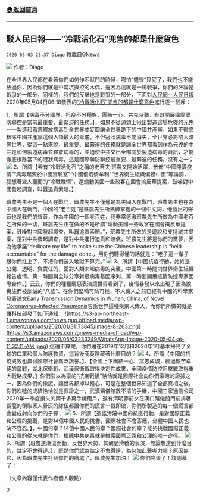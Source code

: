 ###  [:house:返回首頁](https://github.com/ourhimalayas/txt)
---

## 駁人民日報——“冷戰活化石”兜售的都是什麼貨色
`2020-05-03 23:37 Diago` [轉載自GNews](https://gnews.org/zh-hant/193471/)

![](https://s3.amazonaws.com/gnews-media-offload/wp-content/uploads/2020/05/03232553/WhatsApp_Image_2020-04-10_at_19.32.13.jpeg)
作者：Diago

在全世界人民都在看著你們如何作困獸鬥的時候，哪怕“鐘聲”艮屁了，我們也不能放過你，因為你們就是中南坑操控的木偶，還因為這就是一場戰爭，你們的評論是戰爭的一部分，同樣的，我們的反擊也是戰爭的一部分，下面對[人民網－人民日報](http://paper.people.com.cn/rmrb/html/2020-05/04/nw.D110000renmrb_20200504_3-03.htm)2020年05月04日06:18發表的[“冷戰活化石”兜售的都是什麼貨色](http://world.people.com.cn/n1/2020/0504/c1002-31696643.html)進行逐一駁斥：

1、所謂【病毒不分國界，抗疫不分種族，團結一心、共克時艱，有效開展國際聯防聯控是當前最重要、最緊迫的任務。】，如果不從源頭上揪出製造這場危機的元兇——製造和蓄意釋放病毒到全世界並妄圖讓全世界跪下的中國共產黨，如果不徹底根除中國共產黨這個人類最大的毒瘤，不但冠狀病毒不能消失，全世界必將陷入暗黑世界，從這一點來說，最重要、最緊迫的任務就是讓全世界都看到作為元兇的中共是如何製造病毒並釋放病毒的，並迫使中共交出全部關於製造病毒的資訊，才能徹底根除當下的冠狀病毒，這是國際聯防聯控最重要、最緊迫的任務，沒有之一；
![](https://s3.amazonaws.com/gnews-media-offload/wp-content/uploads/2020/05/03233312/WhatsApp_Image_2020-04-10_at_13.26.23.jpeg)
2、所謂【素有“冷戰活化石”之稱的史蒂夫·班農又開始活躍，散佈“中國隱瞞疫情”“病毒起源於中國實驗室”“中國借疫情牟利”“世界衛生組織偏袒中國”等論調，臆想著聳人聽聞的“冷戰戰情”，還煽動美國一些政客在國會搞反華提案，鼓噪對中國發起調查，叫囂追責索賠。】

班農先生不是一個人在戰鬥，班農先生不僅僅是為美國人在戰鬥，班農先生也在為中國人在戰鬥，中國的“老百姓”是班農先生所熟練掌握的一個中文詞，他發出的聲音也是我們的聲音，作為中國的一個老百姓，我非常感激班農先生所做為中國老百姓所做的一切，班農先生正在做的不是所謂“煽動美國一些政客在國會搞反華提案，鼓噪對中國發起調查，叫囂追責索賠。”，班農先生所做的是遊說和支持滅共提案，是對中共發起調查，是對中共進行追責和賠償，班農先生將是你們的噩夢，因為他承諾“dedicate my life” to make sure the Chinese leadership is “held accountable” for the damage done.，用你們聽得懂的話就是：“老子這一輩子跟你們扛上了，不把你們送入地獄不算完。”
![](https://s3.amazonaws.com/gnews-media-offload/wp-content/uploads/2020/05/03233255/foxnewsbannon.jpg)
3、所謂【中國抗疫行動，始終是公開、透明、負責任的，面對人類未知病毒的突襲，中國第一時間向世界衛生組織報告疫情、第一時間與全球分享新冠病毒基因序列、第一時間開展疫情防控專家國際合作。】云云，你們的種種醜惡表演讓世界看到了，疫情暴發以來出現了因為說實施而被訓誡的“八謠”、在你們堅稱可防可控、不人傳人之前已經有中國的科學家發表論文[Early Transmission Dynamics in Wuhan, China, of Novel Coronavirus–Infected Pneumonia](https://www.nejm.org/doi/full/10.1056/NEJMoa2001316)告訴世界這種疾病人傳人，而你們所做的就是讓科技部發了如下通知：
![https://s3-ap-northeast-1.amazonaws.com/news.guo.offload.media/wp-content/uploads/2020/01/31173845/image-8-263.png](https://s3.amazonaws.com/gnews-media-offload/wp-content/uploads/2020/05/03233249/WhatsApp-Image-2020-05-04-at-11.32.11-AM.jpeg)
這還不算完，你們還在2019年12月和2020年1月基本掃光了全球的口罩和個人防護物資，這背後究竟隱藏著什麼目的？
![](https://s3.amazonaws.com/gnews-media-offload/wp-content/uploads/2020/05/03232731/ZC64SHEBR4I6VBGCA6JNQWIZCE.jpg)
4、所謂【中國的抗疫成效也贏得國際社會廣泛讚譽。】、【全國上下團結一心、眾志成城，經過艱苦卓絕的奮戰，湖北保衛戰、武漢保衛戰取得決定性成果，全國疫情防控阻擊戰取得重大戰略成果。】你們引以為豪的“抗疫戰績”恰恰就是國際社會向你們索賠的證據之一，因為你們的撒謊，讓世界都掉以輕心，可是在整個世界知道了全部真相之後，你們吹噓的成績恰恰就是罪證之一，武漢殯儀館數不清的手機，中國三家通信公司2020年一季度損失的兩千多萬手機用戶，還有清明節前夕在漢口殯儀館門前排著長龍的領取家人骨灰的隊伍都讓你們的謊言一戳即破，你們所製造的每一個謊言都會變成射向你們的子彈；
![](https://s3.amazonaws.com/gnews-media-offload/wp-content/uploads/2020/05/03232724/%E4%B8%8B%E8%BC%89.jpg)
5、所謂【造謠污蔑中國的抗疫行動，是對國際正義和公理的挑戰，是對14億中國人民的挑釁，國際社會不會答應，全體中國人民也決不容忍。】，中國何辜？14億中國人民何辜？國際社會何辜？能夠挑戰國際正義和公理的從來就是你們，根除中共病毒就是維護國際正義和公理的唯一途徑。
![](https://s3.amazonaws.com/gnews-media-offload/wp-content/uploads/2020/05/03232706/20200405-094517_U720_M603177_51a1.jpg)
6、所謂【班農逆潮流而動，反世界大勢，其醜陋滑稽的表演，無論想達到什麼目的，註定不會得逞。】，既然你們認為註定不會得逞，為何如此聲嘶力竭？原因無它，因為班農先生打到你們的痛處了，班農先生加油！
![](https://s3.amazonaws.com/gnews-media-offload/wp-content/uploads/2020/05/03232701/1_1_1_2.jpg)
你們完蛋了！該謝幕了！

（文章內容僅代表作者個人觀點）

0
